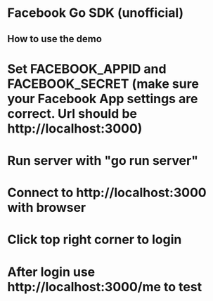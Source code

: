 Facebook Go SDK (unofficial)
=============

How to use the demo
-------------
# Set FACEBOOK_APPID and FACEBOOK_SECRET (make sure your Facebook App settings are correct. Url should be http://localhost:3000)
# Run server with "go run server"
# Connect to http://localhost:3000 with browser
# Click top right corner to login
# After login use http://localhost:3000/me to test

